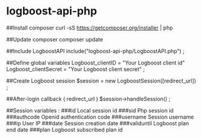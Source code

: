 # logboost-api-php

##Install composer
    curl -sS https://getcomposer.org/installer | php

##Update composer
    composer update

##Include LogboostAPI
    include("logboost-api-php/LogboostAPI.php") ;

##Define global variables
    Logboost_clientID = "Your Logboost client id"
    Logboost_clientSecret = "Your Logboost client secret" ;

##Create Logboost session
    $session = new LogboostSession([redirect_url]) ;

##After-login callback ( redirect_url )
    $session->handleSession() ;

##Session variables :
###id
    Local session id
###sid
    Php session id
###authcode
    Openid authentication code
###username
    Session username
###ip
    User IP
###date
    Session creation date
###validuntil
    Logboost plan end date
###plan
    Logboost subscribed plan id